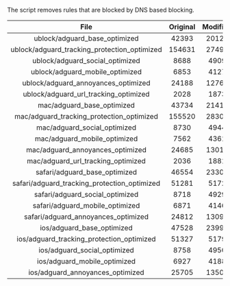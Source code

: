 The script removes rules that are blocked by DNS based blocking.


| File | Original | Modified |
|:----:|:-----:|:-----:|
| ublock/adguard_base_optimized | 42393 | 20120 |
| ublock/adguard_tracking_protection_optimized | 154631 | 27498 |
| ublock/adguard_social_optimized | 8688 | 4909 |
| ublock/adguard_mobile_optimized | 6853 | 4127 |
| ublock/adguard_annoyances_optimized | 24188 | 12764 |
| ublock/adguard_url_tracking_optimized | 2028 | 1873 |
| mac/adguard_base_optimized | 43734 | 21414 |
| mac/adguard_tracking_protection_optimized | 155520 | 28302 |
| mac/adguard_social_optimized | 8730 | 4944 |
| mac/adguard_mobile_optimized | 7562 | 4361 |
| mac/adguard_annoyances_optimized | 24685 | 13018 |
| mac/adguard_url_tracking_optimized | 2036 | 1881 |
| safari/adguard_base_optimized | 46554 | 23301 |
| safari/adguard_tracking_protection_optimized | 51281 | 5172 |
| safari/adguard_social_optimized | 8718 | 4929 |
| safari/adguard_mobile_optimized | 6871 | 4146 |
| safari/adguard_annoyances_optimized | 24812 | 13091 |
| ios/adguard_base_optimized | 47528 | 23997 |
| ios/adguard_tracking_protection_optimized | 51327 | 5179 |
| ios/adguard_social_optimized | 8758 | 4950 |
| ios/adguard_mobile_optimized | 6927 | 4188 |
| ios/adguard_annoyances_optimized | 25705 | 13500 |